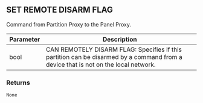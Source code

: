 ## SET REMOTE DISARM FLAG

Command from Partition Proxy to the Panel Proxy.


| Parameter | Description |
| --- | --- |
| bool | CAN REMOTELY DISARM FLAG: Specifies if this partition can be disarmed by a command from a device that is not on the local network. |


### Returns

`None`


